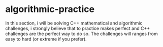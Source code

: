 # algorithmic-practice
In this section, i will be solving C++ mathematical and algorithmic challenges, i strongly believe that to practice makes perfect and C++ challenges are the perfect way to do so. The challenges will ranges from easy to hard (or extreme if you prefer).
